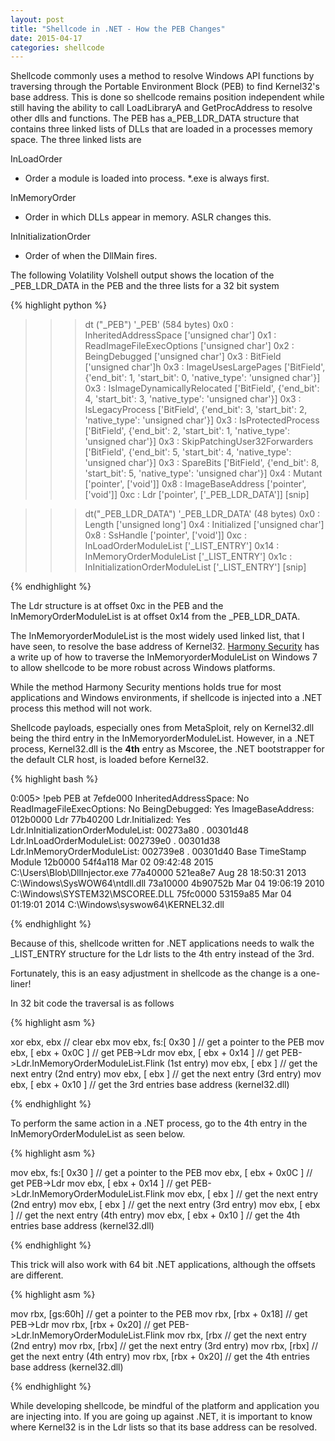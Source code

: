 ```yaml
---
layout: post
title: "Shellcode in .NET - How the PEB Changes"
date: 2015-04-17
categories: shellcode
---
```


Shellcode commonly uses a method to resolve Windows API functions by traversing through the Portable Environment Block (PEB) to find Kernel32's base address. This is done so shellcode remains position independent while still having the ability to call LoadLibraryA and GetProcAddress to resolve other dlls and functions. The PEB has a_PEB_LDR_DATA structure that contains three linked lists of DLLs that are loaded in a processes memory space.  The three linked lists are 

InLoadOrder

- Order a module is loaded into process. *.exe is always first.

InMemoryOrder

- Order in which DLLs appear in memory. ASLR changes this.


InInitializationOrder

- Order of when the DllMain fires.

The following Volatility Volshell output shows the location of the _PEB_LDR_DATA in the PEB and the three lists for a 32 bit system

{% highlight python %}

>>> dt ("_PEB")
 '_PEB' (584 bytes)
0x0   : InheritedAddressSpace          ['unsigned char']
0x1   : ReadImageFileExecOptions       ['unsigned char']
0x2   : BeingDebugged                  ['unsigned char']
0x3   : BitField                       ['unsigned char']h
0x3   : ImageUsesLargePages            ['BitField', {'end_bit': 1, 'start_bit': 0, 'native_type': 'unsigned char'}]
0x3   : IsImageDynamicallyRelocated    ['BitField', {'end_bit': 4, 'start_bit': 3, 'native_type': 'unsigned char'}]
0x3   : IsLegacyProcess                ['BitField', {'end_bit': 3, 'start_bit': 2, 'native_type': 'unsigned char'}]
0x3   : IsProtectedProcess             ['BitField', {'end_bit': 2, 'start_bit': 1, 'native_type': 'unsigned char'}]
0x3   : SkipPatchingUser32Forwarders   ['BitField', {'end_bit': 5, 'start_bit': 4, 'native_type': 'unsigned char'}]
0x3   : SpareBits                      ['BitField', {'end_bit': 8, 'start_bit': 5, 'native_type': 'unsigned char'}]
0x4   : Mutant                         ['pointer', ['void']]
0x8   : ImageBaseAddress               ['pointer', ['void']]
0xc   : Ldr                            ['pointer', ['_PEB_LDR_DATA']]
[snip]

>>> dt("_PEB_LDR_DATA")
 '_PEB_LDR_DATA' (48 bytes)
0x0   : Length                         ['unsigned long']
0x4   : Initialized                    ['unsigned char']
0x8   : SsHandle                       ['pointer', ['void']]
0xc   : InLoadOrderModuleList          ['_LIST_ENTRY']
0x14  : InMemoryOrderModuleList        ['_LIST_ENTRY']
0x1c  : InInitializationOrderModuleList ['_LIST_ENTRY']
[snip]


{% endhighlight %}

The Ldr structure is at offset 0xc in the PEB and the InMemoryOrderModuleList is at offset 0x14 from the _PEB_LDR_DATA.

The InMemoryorderModuleList is the most widely used linked list, that I have seen, to resolve the base address of Kernel32. [Harmony Security](http://blog.harmonysecurity.com/2009_06_01_archive.html) has a write up of how to traverse the InMemoryorderModuleList on Windows 7 to allow shellcode to be more robust across Windows platforms. 

While the method Harmony Security mentions holds true for most applications and Windows environments, if shellcode is injected into a .NET process this method will not work. 

Shellcode payloads, especially ones from MetaSploit, rely on Kernel32.dll being the third entry in the InMemoryorderModuleList. However, in a .NET process, Kernel32.dll is the **4th** entry as Mscoree, the .NET bootstrapper for the default CLR host, is loaded before Kernel32. 

{% highlight bash %}

0:005> !peb
PEB at 7efde000
    InheritedAddressSpace:    No
    ReadImageFileExecOptions: No
    BeingDebugged:            Yes
    ImageBaseAddress:         012b0000
    Ldr                       77b40200
    Ldr.Initialized:          Yes
    Ldr.InInitializationOrderModuleList: 00273a80 . 00301d48
    Ldr.InLoadOrderModuleList:           002739e0 . 00301d38
    Ldr.InMemoryOrderModuleList:         002739e8 . 00301d40
            Base TimeStamp                     Module
         12b0000 54f4a118 Mar 02 09:42:48 2015 C:\Users\Blob\DllInjector.exe
        77a40000 521ea8e7 Aug 28 18:50:31 2013 C:\Windows\SysWOW64\ntdll.dll
        73a10000 4b90752b Mar 04 19:06:19 2010 C:\Windows\SYSTEM32\MSCOREE.DLL
        75fc0000 53159a85 Mar 04 01:19:01 2014 C:\Windows\syswow64\KERNEL32.dll


{% endhighlight %}



Because of this, shellcode written for .NET applications needs to walk the _LIST_ENTRY structure for the Ldr lists to the 4th entry instead of the 3rd.

Fortunately, this is an easy adjustment in shellcode as the change is a one-liner!

In 32 bit code the traversal is as follows 

{% highlight asm %}

xor ebx, ebx               // clear ebx
mov ebx, fs:[ 0x30 ]       // get a pointer to the PEB
mov ebx, [ ebx + 0x0C ]    // get PEB->Ldr
mov ebx, [ ebx + 0x14 ]    // get PEB->Ldr.InMemoryOrderModuleList.Flink (1st entry)
mov ebx, [ ebx ]           // get the next entry (2nd entry)
mov ebx, [ ebx ]           // get the next entry (3rd entry)
mov ebx, [ ebx + 0x10 ]    // get the 3rd entries base address (kernel32.dll)

{% endhighlight %}

To perform the same action in a .NET process, go to the 4th entry in the InMemoryOrderModuleList as seen below. 

{% highlight asm %}

mov ebx, fs:[ 0x30 ]       // get a pointer to the PEB
mov ebx, [ ebx + 0x0C ]    // get PEB->Ldr
mov ebx, [ ebx + 0x14 ]    // get PEB->Ldr.InMemoryOrderModuleList.Flink 
mov ebx, [ ebx ]           // get the next entry (2nd entry)
mov ebx, [ ebx ]           // get the next entry (3rd entry)
mov ebx, [ ebx ]           // get the next entry (4th entry)
mov ebx, [ ebx + 0x10 ]    // get the 4th entries base address (kernel32.dll)


{% endhighlight %}

This trick will also work with 64 bit .NET applications, although the offsets are different. 

{% highlight asm %}

mov rbx, [gs:60h]          // get a pointer to the PEB
mov rbx, [rbx + 0x18]      // get PEB->Ldr
mov rbx, [rbx + 0x20]      // get PEB->Ldr.InMemoryOrderModuleList.Flink
mov rbx, [rbx              // get the next entry (2nd entry)
mov rbx, [rbx]             // get the next entry (3rd entry)
mov rbx, [rbx]             // get the next entry (4th entry)
mov rbx, [rbx + 0x20]      // get the 4th entries base address (kernel32.dll)


{% endhighlight %}

While developing shellcode, be mindful of the platform and application you are injecting into. If you are going up against .NET, it is important to know where Kernel32 is in the Ldr lists so that its base address can be resolved. 